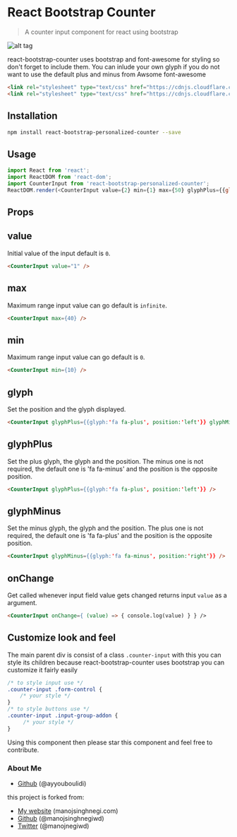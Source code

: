 React Bootstrap Counter
=====================
> A counter input component for react using bootstrap

![alt tag](http://manojsinghnegi.com/img/ezgif-3871712982.gif)

react-bootstrap-counter uses bootstrap and font-awesome for styling so don't forget to include them.
You can inlude your own glyph if you do not want to use the default plus and minus from Awsome font-awesome

```html
<link rel="stylesheet" type="text/css" href="https://cdnjs.cloudflare.com/ajax/libs/twitter-bootstrap/3.3.7/css/bootstrap.min.css">
<link rel="stylesheet" type="text/css" href="https://cdnjs.cloudflare.com/ajax/libs/font-awesome/4.7.0/css/font-awesome.min.css">
```

Installation
------------
```sh
npm install react-bootstrap-personalized-counter --save
````
Usage
---
````javascript
import React from 'react';
import ReactDOM from 'react-dom';
import CounterInput from 'react-bootstrap-personalized-counter';
ReactDOM.render(<CounterInput value={2} min={1} max={50} glyphPlus={{glyph:'fa fa-plus', position:'left'}} glyphMinus={{glyph:'fa fa-minus', position:'right'}} onChange={ (value) => { console.log(value) } } />, document.getElementById('page'));
````
Props
-----
## value
Initial value of the input default is `0`.
```html
<CounterInput value="1" />
```

## max
Maximum range input value can go default is `infinite`.
```html
<CounterInput max={40} />
```

## min
Maximum range input value can go default is `0`.
```html
<CounterInput min={10} />
```

## glyph
Set the position and the glyph displayed.
```html
<CounterInput glyphPlus={{glyph:'fa fa-plus', position:'left'}} glyphMinus={{glyph:'fa fa-minus', position:'right'}} />
```

## glyphPlus
Set the plus glyph, the glyph and the position.
The minus one is not required, the default one is 'fa fa-minus' and the position is the opposite position.
```html
<CounterInput glyphPlus={{glyph:'fa fa-plus', position:'left'}} />
```

## glyphMinus
Set the minus glyph, the glyph and the position.
The plus one is not required, the default one is 'fa fa-plus' and the position is the opposite position.
```html
<CounterInput glyphMinus={{glyph:'fa fa-minus', position:'right'}} />
```

## onChange
Get called whenever input field value gets changed returns input `value` as a argument.
```html
<CounterInput onChange={ (value) => { console.log(value) } } />
```

Customize look and feel
-----------------------
The main parent div is consist of a class `.counter-input` with this you can style its children because react-bootstrap-counter uses bootstrap you can customize it fairly easily

```css
/* to style input use */
.counter-input .form-control {
    /* your style */
}
/* to style buttons use */
.counter-input .input-group-addon {
     /* your style */
}
```

Using this component then please star this component and feel free to contribute.

### About Me
 * [Github](http://github.com/ayyouboulidi) (@ayyouboulidi)

this project is forked from:

 * [My website](http://manojsinghnegi.com) (manojsinghnegi.com)
 * [Github](http://github.com/manojsinghnegiwd) (@manojsinghnegiwd)
 * [Twitter](http://twitter.com/manojnegiwd) (@manojnegiwd)
